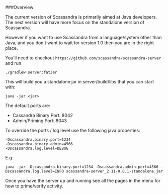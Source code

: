 ###Overview

The current version of Scassandra is primarily aimed at Java developers. The next version will have more focus on the standalone version of Scassandra.

However if you want to use Scassandra from a language/system other than Java, and you don't want to wait for version 1.0 then you are in the right place.

You'll need to checkout ```https://github.com/scassandra/scassandra-server``` and run
```
./gradlew server:fatJar
```

This will build you a standalone jar in server/build/libs that you can start with:

```
java -jar <jar>
```

The default ports are:

* Cassandra Binary Port: 8042
* Admin/Priming Port: 8043

To override the ports / log level use the following java properties:

```
-Dscassandra.binary.port=1234
-Dscassandra.binary.admin=4566
-Dscassandra.log.level=DEBUG
```

E.g

```
java -jar -Dscassandra.binary.port=1234 -Dscassandra.admin.port=4566 -Dscassandra.log.level=INFO scassandra-server_2.11-0.8.1-standalone.jar
```

Once you have the server up and running see all the pages in the menu for how to prime/verify activity.




